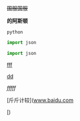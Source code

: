 ~~国服国服~~

**的阿斯顿**

`python`

```python
import json

```

```python
import json

```

<u>fff</u>

[dd ]()

*fffff*

[登抖登]: 顶顶顶顶

[斤斤计较](www.baidu.com



[)







